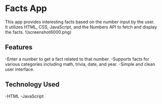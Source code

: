 # Facts App

This app provides interesting facts based on the number input by the user. It utilizes HTML, CSS, JavaScript, and the Numbers API to fetch and display the facts.
!(screenshot6000.png)

## Features
-Enter a number to get a fact related to that number.
-Supports facts for various categories including math, trivia, date, and year.
-Simple and clean user interface.

## Technology Used
-HTML
-JavaScript
